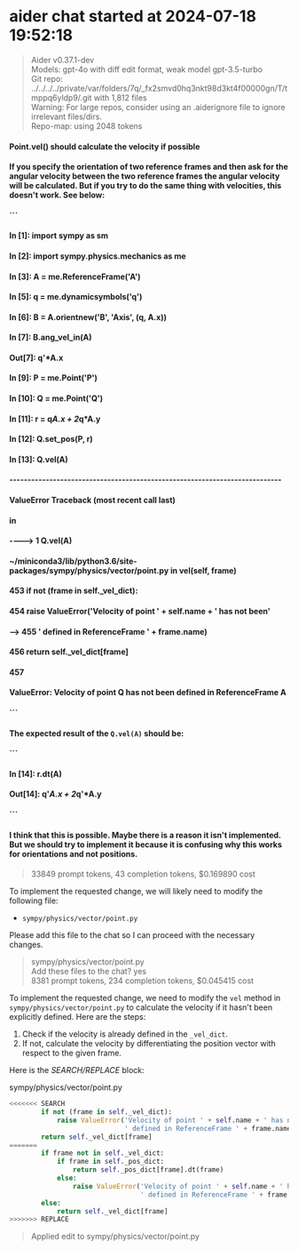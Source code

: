 
# aider chat started at 2024-07-18 19:52:18

> Aider v0.37.1-dev  
> Models: gpt-4o with diff edit format, weak model gpt-3.5-turbo  
> Git repo: ../../../../private/var/folders/7q/_fx2smvd0hq3nkt98d3kt4f00000gn/T/tmppq6yldp9/.git with 1,812 files  
> Warning: For large repos, consider using an .aiderignore file to ignore irrelevant files/dirs.  
> Repo-map: using 2048 tokens  

#### Point.vel() should calculate the velocity if possible  
#### If you specify the orientation of two reference frames and then ask for the angular velocity between the two reference frames the angular velocity will be calculated. But if you try to do the same thing with velocities, this doesn't work. See below:  
####   
#### ```  
#### In [1]: import sympy as sm                                                                                 
####   
#### In [2]: import sympy.physics.mechanics as me                                                               
####   
#### In [3]: A = me.ReferenceFrame('A')                                                                         
####   
#### In [5]: q = me.dynamicsymbols('q')                                                                         
####   
#### In [6]: B = A.orientnew('B', 'Axis', (q, A.x))                                                             
####   
#### In [7]: B.ang_vel_in(A)                                                                                    
#### Out[7]: q'*A.x  
####   
#### In [9]: P = me.Point('P')                                                                                  
####   
#### In [10]: Q = me.Point('Q')                                                                                 
####   
#### In [11]: r = q*A.x + 2*q*A.y                                                                               
####   
#### In [12]: Q.set_pos(P, r)                                                                                   
####   
#### In [13]: Q.vel(A)                                                                                          
#### ---------------------------------------------------------------------------  
#### ValueError                                Traceback (most recent call last)  
#### <ipython-input-13-0fc8041904cc> in <module>  
#### ----> 1 Q.vel(A)  
####   
#### ~/miniconda3/lib/python3.6/site-packages/sympy/physics/vector/point.py in vel(self, frame)  
####     453         if not (frame in self._vel_dict):  
####     454             raise ValueError('Velocity of point ' + self.name + ' has not been'  
#### --> 455                              ' defined in ReferenceFrame ' + frame.name)  
####     456         return self._vel_dict[frame]  
####     457   
####   
#### ValueError: Velocity of point Q has not been defined in ReferenceFrame A  
#### ```  
####   
#### The expected result of the `Q.vel(A)` should be:  
####   
#### ```  
#### In [14]: r.dt(A)                                                                                           
#### Out[14]: q'*A.x + 2*q'*A.y  
#### ```  
####   
#### I think that this is possible. Maybe there is a reason it isn't implemented. But we should try to implement it because it is confusing why this works for orientations and not positions.  
####   
####  
> 33849 prompt tokens, 43 completion tokens, $0.169890 cost  

To implement the requested change, we will likely need to modify the following file:

- `sympy/physics/vector/point.py`

Please add this file to the chat so I can proceed with the necessary changes.

> sympy/physics/vector/point.py  
> Add these files to the chat? yes  
> 8381 prompt tokens, 234 completion tokens, $0.045415 cost  

To implement the requested change, we need to modify the `vel` method in `sympy/physics/vector/point.py` to calculate the velocity if it hasn't been explicitly defined. Here are the steps:

1. Check if the velocity is already defined in the `_vel_dict`.
2. If not, calculate the velocity by differentiating the position vector with respect to the given frame.

Here is the *SEARCH/REPLACE* block:

sympy/physics/vector/point.py
```python
<<<<<<< SEARCH
        if not (frame in self._vel_dict):
            raise ValueError('Velocity of point ' + self.name + ' has not been'
                             ' defined in ReferenceFrame ' + frame.name)
        return self._vel_dict[frame]
=======
        if frame not in self._vel_dict:
            if frame in self._pos_dict:
                return self._pos_dict[frame].dt(frame)
            else:
                raise ValueError('Velocity of point ' + self.name + ' has not been'
                                 ' defined in ReferenceFrame ' + frame.name)
        else:
            return self._vel_dict[frame]
>>>>>>> REPLACE
```

> Applied edit to sympy/physics/vector/point.py  
